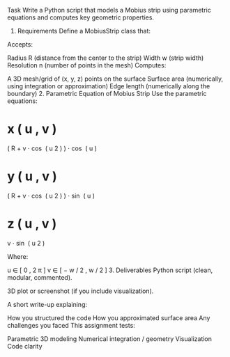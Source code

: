  Task
Write a Python script that models a Mobius strip using parametric equations and computes key geometric properties.

1. Requirements
Define a MobiusStrip class that:

Accepts:

Radius R (distance from the center to the strip)
Width w (strip width)
Resolution n (number of points in the mesh)
Computes:

A 3D mesh/grid of (x, y, z) points on the surface
Surface area (numerically, using integration or approximation)
Edge length (numerically along the boundary)
2. Parametric Equation of Mobius Strip
Use the parametric equations:

x
(
u
,
v
)
=
(
R
+
v
⋅
cos
⁡
(
u
2
)
)
⋅
cos
⁡
(
u
)

y
(
u
,
v
)
=
(
R
+
v
⋅
cos
⁡
(
u
2
)
)
⋅
sin
⁡
(
u
)

z
(
u
,
v
)
=
v
⋅
sin
⁡
(
u
2
)

Where:

u
∈
[
0
,
2
π
]
v
∈
[
−
w
/
2
,
w
/
2
]
3. Deliverables
Python script (clean, modular, commented).

3D plot or screenshot (if you include visualization).

A short write-up explaining:

How you structured the code
How you approximated surface area
Any challenges you faced
This assignment tests:

Parametric 3D modeling
Numerical integration / geometry
Visualization
Code clarity
